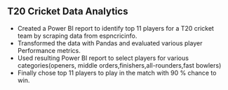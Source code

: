 ## T20 Cricket Data Analytics

- Created a Power BI report to identify top 11 players for a T20 cricket team by scraping data from espncricinfo.
- Transformed the data with Pandas and evaluated various player Performance metrics.
- Used resulting Power BI report to select players for various categories(openers, middle orders,finishers,all-rounders,fast bowlers)
- Finally chose top 11 players to play in the match with 90 % chance to win.
